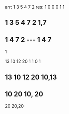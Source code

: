 arr: 1 3 5 4 7 2
res: 1 0 0 0 1 1

1 3 5 4 7 2     1,7
-----
1 4 7 2
    ---
1 4 7
-----
1




13 10 12 20
1  1  0  1

13 10 12 20     10,13
--------
10 20           10, 20
-----
20              20,20
